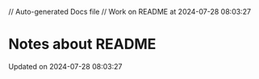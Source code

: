 // Auto-generated Docs file
// Work on README at 2024-07-28 08:03:27
# Notes about README
Updated on 2024-07-28 08:03:27
